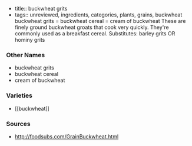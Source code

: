 - title:: buckwheat grits
- tags:: unreviewed, ingredients, categories, plants, grains, buckwheat
buckwheat grits = buckwheat cereal = cream of buckwheat These are finely ground buckwheat groats that cook very quickly. They're commonly used as a breakfast cereal. Substitutes: barley grits OR hominy grits

### Other Names

* buckwheat grits
* buckwheat cereal
* cream of buckwheat

### Varieties

* [[buckwheat]]

### Sources
* http://foodsubs.com/GrainBuckwheat.html
